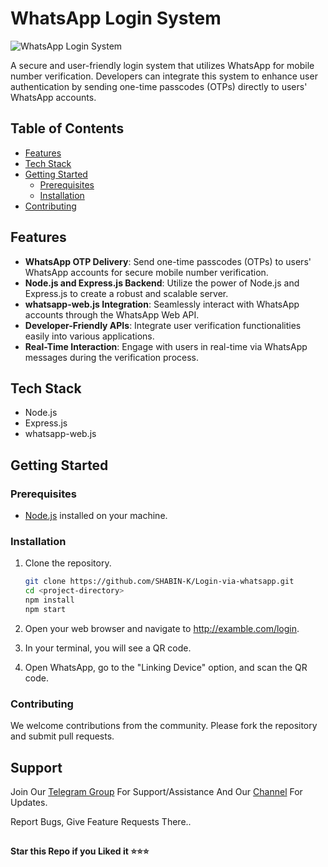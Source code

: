 # WhatsApp Login System

![WhatsApp Login System](https://github.com/SHABIN-K/Login-via-whatsapp/assets/73272797/30b63448-52a2-4e5a-9bab-d68d621ec9a2)

A secure and user-friendly login system that utilizes WhatsApp for mobile number verification. Developers can integrate this system to enhance user authentication by sending one-time passcodes (OTPs) directly to users' WhatsApp accounts.

## Table of Contents

- [Features](#features)
- [Tech Stack](#tech-stack)
- [Getting Started](#getting-started)
  - [Prerequisites](#prerequisites)
  - [Installation](#installation)
- [Contributing](#contributing)

## Features

- **WhatsApp OTP Delivery**: Send one-time passcodes (OTPs) to users' WhatsApp accounts for secure mobile number verification.
- **Node.js and Express.js Backend**: Utilize the power of Node.js and Express.js to create a robust and scalable server.
- **whatsapp-web.js Integration**: Seamlessly interact with WhatsApp accounts through the WhatsApp Web API.
- **Developer-Friendly APIs**: Integrate user verification functionalities easily into various applications.
- **Real-Time Interaction**: Engage with users in real-time via WhatsApp messages during the verification process.

## Tech Stack

- Node.js
- Express.js
- whatsapp-web.js

## Getting Started

### Prerequisites

- [Node.js](https://nodejs.org/) installed on your machine.

### Installation

1. Clone the repository.

   ```bash
   git clone https://github.com/SHABIN-K/Login-via-whatsapp.git
   cd <project-directory>
   npm install
   npm start
   
2. Open your web browser and navigate to http://examble.com/login.
3. In your terminal, you will see a QR code.
4. Open WhatsApp, go to the "Linking Device" option, and scan the QR code.
   
### Contributing
   We welcome contributions from the community. Please fork the repository and submit pull requests.

## Support   
Join Our [Telegram Group](https://www.telegram.dog/codexbotzsupport) For Support/Assistance And Our [Channel](https://www.telegram.dog/codexbotz) For Updates.   
   
Report Bugs, Give Feature Requests There..   

##

   **Star this Repo if you Liked it ⭐⭐⭐**
